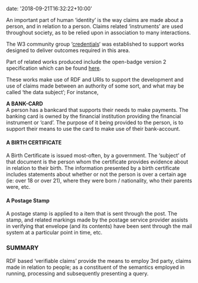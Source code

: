 
date: '2018-09-21T16:32:22+10:00'

An important part of human ‘identity’ is the way claims are made about a person, and in relation to a person. Claims related ‘instruments’ are used throughout society, as to be relied upon in association to many interactions.

The W3 community group ‘[credentials](https://www.w3.org/community/credentials/)‘ was established to support works designed to deliver outcomes required in this area.

Part of related works produced include the open-badge version 2 specification which can be found [here](https://www.imsglobal.org/sites/default/files/Badges/OBv2p0/index.html).

These works make use of RDF and URIs to support the development and use of claims made between an authority of some sort, and what may be called ‘the data subject’; For instance,

**A BANK-CARD**  
A person has a bankcard that supports their needs to make payments. The banking card is owned by the financial institution providing the financial instrument or ‘card’. The purpose of it being provided to the person, is to support their means to use the card to make use of their bank-account.

#### **A BIRTH CERTIFICATE**

A Birth Certificate is issued most-often, by a government. The ‘subject’ of that document is the person whom the certificate provides evidence about in relation to their birth. The information presented by a birth certificate includes statements about whether or not the person is over a certain age (ie: over 18 or over 21), where they were born / nationality, who their parents were, etc.

#### **A Postage Stamp**

A postage stamp is applied to a item that is sent through the post. The stamp, and related markings made by the postage service provider assists in verifying that envelope (and its contents) have been sent through the mail system at a particular point in time, etc.

### SUMMARY

RDF based ‘verifiable claims’ provide the means to employ 3rd party, claims made in relation to people; as a constituent of the semantics employed in running, processing and subsequently presenting a query.